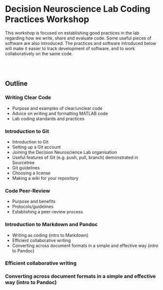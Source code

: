 # Decision Neuroscience Lab Coding Practices Workshop #

This workshop is focused on establishing good practices in the lab regarding how we write, share and evaluate code. Some useful pieces of software are also introduced. The practices and software introduced below will make it easier to track development of software, and to work collaboratively on the same code.

<br/><br/>

## Outline ##

### Writing Clear Code ###

* Purpose and examples of clear/unclear code
* Advice on writing and formatting MATLAB code
* Lab coding standards and practices


### Introduction to Git ###

* Introduction to Git
* Setting up a Git account
* Joining the Decision Neuroscience Lab organisation
* Useful features of Git (e.g. push, pull, branch) demonstrated in Sourcetree
* Git guidelines
* Choosing a license
* Making a wiki for your repository


### Code Peer-Review ###

* Purpose and benefits
* Protocols/guidelines
* Establishing a peer-review process


### Introduction to Markdown and Pandoc ###

* Writing as coding (intro to Markdown)
* Efficient collaborative writing
* Converting across document formats in a simple and effective way (intro to Pandoc)




### Efficient collaborative writing ###



### Converting across document formats in a simple and effective way (intro to Pandoc) ###
 



